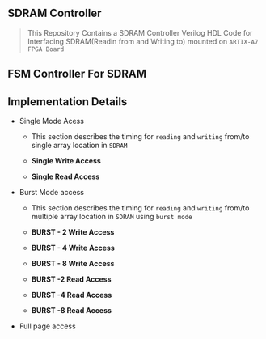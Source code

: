 ## SDRAM Controller

> This Repository Contains a SDRAM Controller Verilog HDL Code for Interfacing SDRAM(Readin from and Writing to)
  mounted on `ARTIX-A7 FPGA Board`


## FSM Controller For SDRAM





## Implementation Details

  - Single Mode Acess
  
    - This section describes the timing for `reading` and `writing` from/to single array location in `SDRAM`



    - **Single Write Access**




    - **Single Read Access**



  - Burst Mode access

    - This section describes the timing for `reading` and `writing` from/to multiple array location in `SDRAM` using `burst mode`



    - **BURST - 2 Write Access**



    - **BURST - 4 Write Access**



    - **BURST - 8 Write Access**



    - **BURST -2 Read Access**



    - **BURST -4 Read Access**


    - **BURST -8 Read Access**


  - Full page access